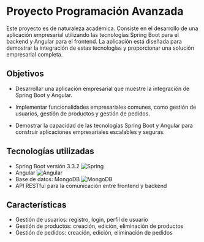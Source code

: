 # Proyecto Programación Avanzada

Este proyecto es de naturaleza académica. Consiste en el desarrollo de una aplicación empresarial utilizando las tecnologías Spring Boot para el backend y Angular para el frontend. La aplicación está diseñada para demostrar la integración de estas tecnologías y proporcionar una solución empresarial completa.
## Objetivos
* Desarrollar una aplicación empresarial que muestre la integración de Spring Boot y Angular.
* Implementar funcionalidades empresariales comunes, como gestión de usuarios, gestión de productos y gestión de pedidos.

* Demostrar la capacidad de las tecnologías Spring Boot y Angular para construir aplicaciones empresariales escalables y seguras.
## Tecnologías utilizadas
* Spring Boot versión 3.3.2 ![Spring](https://img.shields.io/badge/spring-%236DB33F.svg?style=plastic&logo=spring&logoColor=white)
* Angular ![Angular](https://img.shields.io/badge/angular-%23DD0031.svg?style=for-the-badge&logo=angular&logoColor=white)
* Base de datos: MongoDB ![MongoDB](https://img.shields.io/badge/MongoDB-%234ea94b.svg?style=for-the-badge&logo=mongodb&logoColor=white)
* API RESTful para la comunicación entre frontend y backend
## Características
* Gestión de usuarios: registro, login, perfil de usuario
* Gestión de productos: creación, edición, eliminación de productos
* Gestión de pedidos: creación, edición, eliminación de pedidos
